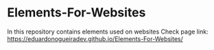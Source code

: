 # Elements-For-Websites
In this repository contains elements used on websites
Check page link: https://eduardonogueiradev.github.io/Elements-For-Websites/
